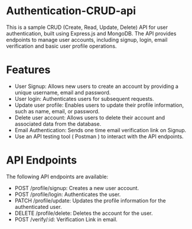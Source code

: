 # Authentication-CRUD-api

<p>This is a sample CRUD (Create, Read, Update, Delete) API for user authentication, built using Express.js and MongoDB. The API provides endpoints to manage user accounts, including signup, login, email verification and basic user profile operations.</p>

<h1>Features</h1>
<ul>
    <li>User Signup: Allows new users to create an account by providing a unique username, email and password.</li>
    <li>User login: Authenticates users for subsequent requests.</li>
    <li>Update user profile: Enables users to update their profile information, such as name, email, or password.</li>
    <li>Delete user account: Allows users to delete their account and associated data from the database.</li>
    <li>Email Authentication: Sends one time email verification link on Signup.</li>
    <li>Use an API testing tool ( Postman ) to interact with the API endpoints.</li>
</ul>

<h1>API Endpoints</h1>
<p>The following API endpoints are available:</p>
<ul>
    <li>POST /profile/signup: Creates a new user account.</li>
    <li>POST /profile/login: Authenticates the user.</li>
    <li>PATCH /profile/update: Updates the profile information for the authenticated user.</li>
    <li>DELETE /profile/delete: Deletes the account for the user.</li>
    <li>POST /verify/:id: Verification Link in email.</li>
</ul>
